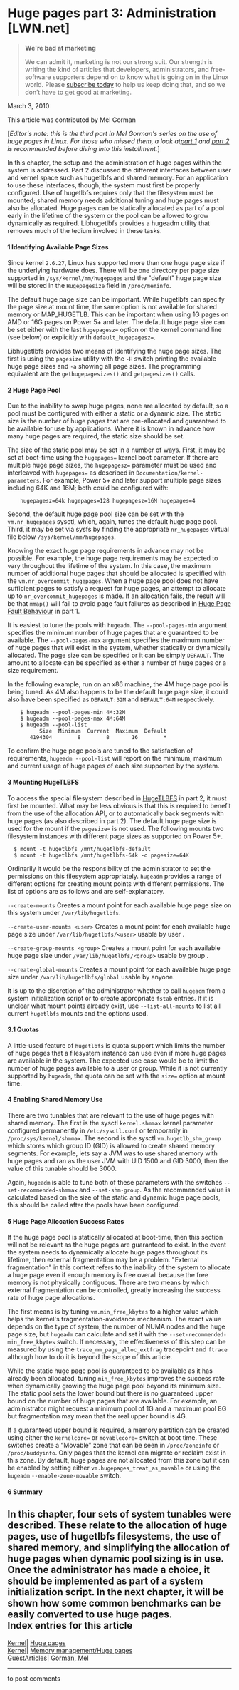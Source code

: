 # Huge pages part 3: Administration [LWN.net]

> **We're bad at marketing**
> 
> We can admit it, marketing is not our strong suit. Our strength is writing the kind of articles that developers, administrators, and free-software supporters depend on to know what is going on in the Linux world. Please [subscribe today](/Promo/nsn-bad/subscribe) to help us keep doing that, and so we don’t have to get good at marketing. 

March 3, 2010

This article was contributed by Mel Gorman

[_Editor's note: this is the third part in Mel Gorman's series on the use of huge pages in Linux. For those who missed them, a look at[part 1](http://lwn.net/Articles/374424/) and [part 2](http://lwn.net/Articles/375096/) is recommended before diving into this installment._] 

In this chapter, the setup and the administration of huge pages within the system is addressed. Part 2 discussed the different interfaces between user and kernel space such as hugetlbfs and shared memory. For an application to use these interfaces, though, the system must first be properly configured. Use of hugetlbfs requires only that the filesystem must be mounted; shared memory needs additional tuning and huge pages must also be allocated. Huge pages can be statically allocated as part of a pool early in the lifetime of the system or the pool can be allowed to grow dynamically as required. Libhugetlbfs provides a hugeadm utility that removes much of the tedium involved in these tasks. 

#### 1 Identifying Available Page Sizes

Since kernel `2.6.27`, Linux has supported more than one huge page size if the underlying hardware does. There will be one directory per page size supported in `/sys/kernel/mm/hugepages` and the "default" huge page size will be stored in the `Hugepagesize` field in `/proc/meminfo`. 

The default huge page size can be important. While hugetlbfs can specify the page size at mount time, the same option is not available for shared memory or MAP_HUGETLB. This can be important when using 1G pages on AMD or 16G pages on Power 5+ and later. The default huge page size can be set either with the last `hugepagesz=` option on the kernel command line (see below) or explicitly with `default_hugepagesz=`. 

Libhugetlbfs provides two means of identifying the huge page sizes. The first is using the `pagesize` utility with the `-H` switch printing the available huge page sizes and `-a` showing all page sizes. The programming equivalent are the `gethugepagesizes()` and `getpagesizes()` calls. 

#### 2 Huge Page Pool

Due to the inability to swap huge pages, none are allocated by default, so a pool must be configured with either a static or a dynamic size. The static size is the number of huge pages that are pre-allocated and guaranteed to be available for use by applications. Where it is known in advance how many huge pages are required, the static size should be set. 

The size of the static pool may be set in a number of ways. First, it may be set at boot-time using the `hugepages=` kernel boot parameter. If there are multiple huge page sizes, the `hugepagesz=` parameter must be used and interleaved with `hugepages=` as described in `Documentation/kernel-parameters`. For example, Power 5+ and later support multiple page sizes including 64K and 16M; both could be configured with: 
    
    
        hugepagesz=64k hugepages=128 hugepagesz=16M hugepages=4
    

Second, the default huge page pool size can be set with the `vm.nr_hugepages` sysctl, which, again, tunes the default huge page pool. Third, it may be set via sysfs by finding the appropriate `nr_hugepages` virtual file below `/sys/kernel/mm/hugepages`. 

Knowing the exact huge page requirements in advance may not be possible. For example, the huge page requirements may be expected to vary throughout the lifetime of the system. In this case, the maximum number of additional huge pages that should be allocated is specified with the `vm.nr_overcommit_hugepages`. When a huge page pool does not have sufficient pages to satisfy a request for huge pages, an attempt to allocate up to `nr_overcommit_hugepages` is made. If an allocation fails, the result will be that `mmap()` will fail to avoid page fault failures as described in [Huge Page Fault Behaviour](/Articles/374424/#hpfb) in part 1. 

It is easiest to tune the pools with `hugeadm`. The `--pool-pages-min` argument specifies the minimum number of huge pages that are guaranteed to be available. The `--pool-pages-max` argument specifies the maximum number of huge pages that will exist in the system, whether statically or dynamically allocated. The page size can be specified or it can be simply `DEFAULT`. The amount to allocate can be specified as either a number of huge pages or a size requirement. 

In the following example, run on an x86 machine, the 4M huge page pool is being tuned. As 4M also happens to be the default huge page size, it could also have been specified as `DEFAULT:32M` and `DEFAULT:64M` respectively. 
    
    
        $ hugeadm --pool-pages-min 4M:32M
        $ hugeadm --pool-pages-max 4M:64M
        $ hugeadm --pool-list
              Size  Minimum  Current  Maximum  Default
           4194304        8        8       16        *
    

To confirm the huge page pools are tuned to the satisfaction of requirements, `hugeadm --pool-list` will report on the minimum, maximum and current usage of huge pages of each size supported by the system. 

#### 3 Mounting HugeTLBFS

To access the special filesystem described in [HugeTLBFS](/Articles/375096/#hugetlbfs) in part 2, it must first be mounted. What may be less obvious is that this is required to benefit from the use of the allocation API, or to automatically back segments with huge pages (as also described in part 2). The default huge page size is used for the mount if the `pagesize=` is not used. The following mounts two filesystem instances with different page sizes as supported on Power 5+. 
    
    
      $ mount -t hugetlbfs /mnt/hugetlbfs-default
      $ mount -t hugetlbfs /mnt/hugetlbfs-64k -o pagesize=64K
    

Ordinarily it would be the responsibility of the administrator to set the permissions on this filesystem appropriately. `hugeadm` provides a range of different options for creating mount points with different permissions. The list of options are as follows and are self-explanatory. 

`--create-mounts`
     Creates a mount point for each available huge page size on this system under `/var/lib/hugetlbfs`. 

`--create-user-mounts <user>`
     Creates a mount point for each available huge page size under `/var/lib/hugetlbfs/<user>` usable by user <user>. 

`--create-group-mounts <group>`
     Creates a mount point for each available huge page size under `/var/lib/hugetlbfs/<group>` usable by group <group>. 

`--create-global-mounts`
     Creates a mount point for each available huge page size under `/var/lib/hugetlbfs/global` usable by anyone. 

It is up to the discretion of the administrator whether to call `hugeadm` from a system initialization script or to create appropriate `fstab` entries. If it is unclear what mount points already exist, use `--list-all-mounts` to list all current `hugetlbfs` mounts and the options used. 

#### 3.1 Quotas

A little-used feature of `hugetlbfs` is quota support which limits the number of huge pages that a filesystem instance can use even if more huge pages are available in the system. The expected use case would be to limit the number of huge pages available to a user or group. While it is not currently supported by `hugeadm`, the quota can be set with the `size=` option at mount time. 

#### 4 Enabling Shared Memory Use

There are two tunables that are relevant to the use of huge pages with shared memory. The first is the sysctl `kernel.shmmax` kernel parameter configured permanently in `/etc/sysctl.conf` or temporarily in `/proc/sys/kernel/shmmax`. The second is the sysctl `vm.hugetlb_shm_group` which stores which group ID (GID) is allowed to create shared memory segments. For example, lets say a JVM was to use shared memory with huge pages and ran as the user JVM with UID 1500 and GID 3000, then the value of this tunable should be 3000. 

Again, `hugeadm` is able to tune both of these parameters with the switches `--set-recommended-shmmax` and `--set-shm-group`. As the recommended value is calculated based on the size of the static and dynamic huge page pools, this should be called after the pools have been configured. 

#### 5 Huge Page Allocation Success Rates

If the huge page pool is statically allocated at boot-time, then this section will not be relevant as the huge pages are guaranteed to exist. In the event the system needs to dynamically allocate huge pages throughout its lifetime, then external fragmentation may be a problem. "External fragmentation" in this context refers to the inability of the system to allocate a huge page even if enough memory is free overall because the free memory is not physically contiguous. There are two means by which external fragmentation can be controlled, greatly increasing the success rate of huge page allocations. 

The first means is by tuning `vm.min_free_kbytes` to a higher value which helps the kernel's fragmentation-avoidance mechanism. The exact value depends on the type of system, the number of NUMA nodes and the huge page size, but `hugeadm` can calculate and set it with the `--set-recommended-min_free_kbytes` switch. If necessary, the effectiveness of this step can be measured by using the `trace_mm_page_alloc_extfrag` tracepoint and `ftrace` although how to do it is beyond the scope of this article. 

While the static huge page pool is guaranteed to be available as it has already been allocated, tuning `min_free_kbytes` improves the success rate when dynamically growing the huge page pool beyond its minimum size. The static pool sets the lower bound but there is no guaranteed upper bound on the number of huge pages that are available. For example, an administrator might request a minimum pool of 1G and a maximum pool 8G but fragmentation may mean that the real upper bound is 4G. 

If a guaranteed upper bound is required, a memory partition can be created using either the `kernelcore=` or `movablecore=` switch at boot time. These switches create a “Movable” zone that can be seen in `/proc/zoneinfo` or `/proc/buddyinfo`. Only pages that the kernel can migrate or reclaim exist in this zone. By default, huge pages are not allocated from this zone but it can be enabled by setting either `vm.hugepages_treat_as_movable` or using the `hugeadm` `--enable-zone-movable` switch. 

#### 6 Summary

In this chapter, four sets of system tunables were described. These relate to the allocation of huge pages, use of hugetlbfs filesystems, the use of shared memory, and simplifying the allocation of huge pages when dynamic pool sizing is in use. Once the administrator has made a choice, it should be implemented as part of a system initialization script. In the next chapter, it will be shown how some common benchmarks can be easily converted to use huge pages.  
Index entries for this article  
---  
[Kernel](/Kernel/Index)| [Huge pages](/Kernel/Index#Huge_pages)  
[Kernel](/Kernel/Index)| [Memory management/Huge pages](/Kernel/Index#Memory_management-Huge_pages)  
[GuestArticles](/Archives/GuestIndex/)| [Gorman, Mel](/Archives/GuestIndex/#Gorman_Mel)  
  


* * *

to post comments 

